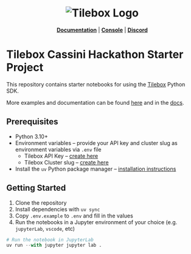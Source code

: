 <h1 align="center">
  <img src="https://storage.googleapis.com/tbx-web-assets-2bad228/banners/tilebox-banner.svg" alt="Tilebox Logo">
  <br>
</h1>

<p align="center">
  <a href="https://docs.tilebox.com/introduction"><b>Documentation</b></a>
  |
  <a href="https://console.tilebox.com/"><b>Console</b></a>
  |
  <a href="https://tilebox.com/discord"><b>Discord</b></a>
</p>

# Tilebox Cassini Hackathon Starter Project

This repository contains starter notebooks for using the [Tilebox](https://tilebox.com) Python SDK.

More examples and documentation can be found [here](https://github.com/tilebox/examples) and in the [docs](https://docs.tilebox.com/).

## Prerequisites

- Python 3.10+
- Environment variables – provide your API key and cluster slug as environment variables via `.env` file
    - Tilebox API Key – [create here](https://console.tilebox.com/account/api-keys)
    - Tilebox Cluster slug – [create here](https://console.tilebox.com/workflows/clusters)
- Install the `uv` Python package manager – [installation instructions](https://docs.astral.sh/uv/)

## Getting Started

1. Clone the repository
2. Install dependencies with `uv sync`
3. Copy `.env.example` to `.env` and fill in the values
4. Run the notebooks in a Jupyter environment of your choice (e.g. `jupyterLab`, `vscode`, etc)

```python
# Run the notebook in JupyterLab
uv run --with jupyter jupyter lab .
```
